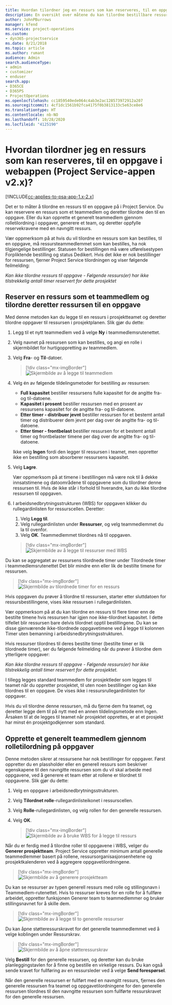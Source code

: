 ```yaml
---
title: Hvordan tilordner jeg en ressurs som kan reserveres, til en oppgave i nettappen
description: En oversikt over måtene du kan tilordne bestillbare ressurser på.
author: JohnPBurrows
manager: kfend
ms.service: project-operations
ms.custom:
- dyn365-projectservice
ms.date: 8/21/2018
ms.topic: article
ms.author: rumant
audience: Admin
search.audienceType:
- admin
- customizer
- enduser
search.app:
- D365CE
- D365PS
- ProjectOperations
ms.openlocfilehash: cc1859540ede064c4ab3e2ac128573972912a207
ms.sourcegitcommit: 4cf1dc1561b92fca4175f0b3813133c5e63ce8e6
ms.translationtype: HT
ms.contentlocale: nb-NO
ms.lasthandoff: 10/28/2020
ms.locfileid: "4125190"
---
```

# <a name="how-do-i-assign-a-bookable-resource-to-a-task-in-the-web-app-project-service-app-v2x"></a>Hvordan tilordner jeg en ressurs som kan reserveres, til en oppgave i webappen (Project Service-appen v2.x)?

[!INCLUDE[cc-applies-to-psa-app-1.x-2.x](../includes/cc-applies-to-psa-app-1x-2x.md)]

Det er to måter å tilordne en ressurs til en oppgave på i Project Service. Du kan reservere en ressurs som et teammedlem og deretter tilordne den til en oppgave. Eller du kan opprette et generelt teammedlem gjennom rolletilordning i oppgaver, generere et team, og deretter oppfylle reservekravene med en navngitt ressurs.

Vær oppmerksom på at hvis du vil tilordne en ressurs som kan bestilles, til en oppgave, må ressursteammedlemmet som kan bestilles, ha nok tilgjengelige bestillinger. Statusen for bestillingen må være utførelsestypen Forpliktende bestilling og status Dedikert. Hvis det ikke er nok bestillinger for ressursen, fjerner Project Service tilordningen og viser følgende feilmelding:

*Kan ikke tilordne ressurs til oppgave - Følgende ressurs(er) har ikke tilstrekkelig antall timer reservert for dette prosjektet*

## <a name="book-a-resource-as-a-team-member-and-then-assign-the-resource-to-a-task"></a>Reserver en ressurs som et teammedlem og tilordne deretter ressursen til en oppgave

Med denne metoden kan du legge til en ressurs i prosjektteamet og deretter tilordne oppgaver til ressursen i prosjektplanen. Slik gjør du dette:
1.  Legg til et nytt teammedlem ved å velge **Ny** i teammedlemsrutenettet.
2.  Velg navnet på ressursen som kan bestilles, og angi en rolle i skjermbildet for hurtigoppretting av teammedlem.
3.  Velg **Fra**- og **Til**-datoer.

    > [!div class="mx-imgBorder"] 
    > ![Skjermbilde av å legge til teammedlem](media/FAQ-Resources-to-Tasks2-1.png "Skjermbilde av å legge til teammedlem")
 
4.  Velg én av følgende tildelingsmetoder for bestilling av ressursen:
    - **Full kapasitet** bestiller ressursens fulle kapasitet for de angitte fra- og til-datoene.
    - **Kapasitet i prosent** bestiller ressursen med en prosent av ressursens kapasitet for de angitte fra- og til-datoene.
    - **Etter timer - distribuer jevnt** bestiller ressursen for et bestemt antall timer og distribuerer dem jevnt per dag over de angitte fra- og til-datoene.
    - **Etter timer - frontbelast** bestiller ressursen for et bestemt antall timer og frontbelaster timene per dag over de angitte fra- og til-datoene.

    Ikke velg **Ingen** fordi den legger til ressursen i teamet, men oppretter ikke en bestilling som absorberer ressursens kapasitet.
5.  Velg **Lagre**.

    Vær oppmerksom på at timene i bestillingen må være nok til å dekke innsatstimene og datoområdene til oppgavene som du tilordner denne ressursen til. Hvis de ikke står i forhold til hverandre, kan du ikke tilordne ressursen til oppgaven.

6.  I arbeidsnedbrytningsstrukturen (WBS) for oppgaven klikker du rullegardinlisten for ressurscellen. Deretter: 

    1. Velg **Legg til**.
    2. Velg rullegardinlisten under **Ressurser**, og velg teammedlemmet du la til ovenfor.
    3. Velg **OK**. Teammedlemmet tilordnes nå til oppgaven.

    > [!div class="mx-imgBorder"] 
    > ![Skjermbilde av å legge til ressurser med WBS](media/FAQ-Resources-to-Tasks2-2.png "Skjermbilde av å legge til ressurser med WBS")
 
Du kan se aggregatet av ressursens tilordnede timer under Tilordnede timer i teammedlemsrutenettet Det blir mindre enn eller lik de bestilte timene for ressursen. 

> [!div class="mx-imgBorder"] 
> ![Skjermbilde av tilordnede timer for en ressurs](media/FAQ-Resources-to-Tasks2-3.png "Skjermbilde av tilordnede timer for en ressurs")
 
Hvis oppgaven du prøver å tilordne til ressursen, starter etter sluttdatoen for ressursbestillingene, vises ikke ressursen i rullegardinlisten.

Vær oppmerksom på at du kan tilordne en ressurs til flere timer enn de bestilte timene hvis ressursen har igjen noe ikke-tilordnet kapasitet. I dette tilfellet blir ressursen bare delvis tilordnet opptil bestillingene. Du kan se disse gjenværende ikke-tilordnede oppgavetimene ved å legge til kolonnen Timer uten bemanning i arbeidsnedbrytningsstrukturen.

Hvis ressurser tilordnes til deres bestilte timer (bestilte timer er lik tilordnede timer), ser du følgende feilmelding når du prøver å tilordne dem ytterligere oppgaver:

*Kan ikke tilordne ressurs til oppgave - Følgende ressurs(er) har ikke tilstrekkelig antall timer reservert for dette prosjektet.*

I tillegg legges standard teammedlem for prosjektleder som legges til teamet når du oppretter prosjektet, til uten noen bestillinger og kan ikke tilordnes til en oppgave. De vises ikke i ressursrullegardinlisten for oppgaver.

Hvis du vil tilordne denne ressursen, må du fjerne dem fra teamet, og deretter legge dem til på nytt med en annen tildelingsmetode enn Ingen. Årsaken til at de legges til teamet når prosjektet opprettes, er at et prosjekt har minst én prosjektgodkjenner som standard.

## <a name="create-a-generic-team-member-through-role-assignment-on-tasks"></a>Opprette et generelt teammedlem gjennom rolletilordning på oppgaver

Denne metoden sikrer at ressursene har nok bestillinger for oppgaver. Først oppretter du en plassholder eller en generell ressurs som beskriver egenskapene til den navngitte ressursen som du vil skal arbeide med oppgavene, ved å generere et team etter at rollene er tilordnet til oppgavene. Slik gjør du dette:

1. Velg en oppgave i arbeidsnedbrytningsstrukturen.
2. Velg **Tilordnet rolle**-rullegardinlisteikonet i ressurscellen.
3. Velg **Rolle**-rullegardinlisten, og velg rollen for den generelle ressursen.
4. Velg **OK**.

    > [!div class="mx-imgBorder"] 
    > ![Skjermbilde av å bruke WBS for å legge til ressurs](media/FAQ-Resources-to-Tasks2-4.png "Skjermbilde av å bruke WBS for å legge til ressurs")
 
Når du er ferdig med å tilordne roller til oppgavene i WBS, velger du **Generer prosjektteam**. Project Service oppretter minimum antall generelle teammedlemmer basert på rollene, ressursorganisasjonsenhetene og prosjektkalenderen ved å aggregere oppgavetilordningene.

> [!div class="mx-imgBorder"] 
> ![Skjermbilde av å generere prosjektteam](media/FAQ-Resources-to-Tasks2-5.png "Skjermbilde av å generere prosjektteam")
 
Du kan se ressurser av typen generell ressurs med rolle og stillingsnavn i Teammedlem-rutenettet. Hvis to ressurser kreves for en rolle for å fullføre arbeidet, oppretter funksjonen Generer team to teammedlemmer og bruker stillingsnavnet for å skille dem.

> [!div class="mx-imgBorder"] 
> ![Skjermbilde av å legge til to generelle ressurser](media/FAQ-Resources-to-Tasks2-6.png "Skjermbilde av å legge til to generelle ressurser")
 
Du kan åpne støtteressurskravet for det generelle teammedlemmet ved å velge koblingen under Ressurskrav.

> [!div class="mx-imgBorder"] 
> ![Skjermbilde av å åpne støtteressurskrav](media/FAQ-Resources-to-Tasks2-7.png "Skjermbilde av å åpne støtteressurskrav")

Velg **Bestill** for den generelle ressursen, og deretter kan du bruke planleggingstavlen for å finne og bestille en virkelige ressurs. Du kan også sende kravet for fullføring av en ressursleder ved å velge **Send forespørsel**.

Når den generelle ressursen er fullført med en navngitt ressurs, fjernes den generelle ressursen fra teamet og oppgavetilordningene for den generelle ressursen tilordnes til den navngitte ressursen som fullførte ressurskravet for den generelle ressursen.
 

